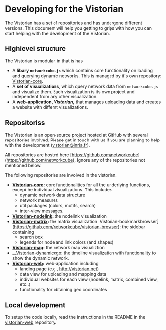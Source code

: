 # Developing for the Vistorian

The Vistorian has a set of repositories and has undergone different versions. This document will help you getting to grips with how you can start helping with the development of the Vistorian. 

## Highlevel structure

The Vistorian is modular, in that is has
* A __libary `networkcube.js`__ which contains core functionality on loading and querying dynamic networks. This is managed by it's own repository: [Vistorian-core](https://github.com/networkcube/vistorian-core).
* A __set of visualizations__, which query network data from `networkcube.js` and visualize them. Each visualization is its own project and independent from any other visualization. 
* A __web-application, _Vistorian_,__ that manages uploading data and creates a website with differnt visualizations.

## Repositoriss

The Vistorian is an open-source project hosted at GitHub with several repositories involved. Please get in touch with us if you are planning to help with the development (vistorian@inria.fr).

All repositories are hosted here [https://github.com/networkcube](https://github.com/networkcube). Ignore any of the repositories not mentioned below.

The following repositories are involved in the vistorian.

* __[Vistorian-core](https://github.com/networkcube/vistorian-core):__ core functionalities for all the underlying functions, except he individual visualizations. This includes  
  * dynamic network data structure
  * network measures
  * util packages (colors, motifs, search)
  * inter-view messages.
* __[Vistorian-nodelink](https://github.com/networkcube/vistorian-nodelink):__ the nodelink visualization 
* __[Vistorian-matrix](https://github.com/networkcube/vistorian-matrix):__ the matrix visualization 
Vistorian-bookmarkbrowser](https://github.com/networkcube/vistorian-browser): the sidebar containing 
  * search box
  * legends for node and link colors (and shapes)
* __[Vistorian-map](https://github.com/networkcube/vistorian-map):__ the network map visualiztion
* __[Vistorian-dynamicego](https://github.com/networkcube/vistorian-dynamicego): the timeline visualization with functionality to show the dynamic network.
* __[Vistorian-web](https://github.com/networkcube/vistorian-web):__ web-application including 
  * landing page (e.g., http://vistorian.net)
  * data view for uploading and mapping data
  * individual websites for each view (nodelink, matrix, combined view, etc..)
  * functionality for obtaining geo coordinates


## Local development
  
To setup the code locally, read the instructions in the README in the [vistorian-web](https://github.com/networkcube/vistorian-web) repository.

